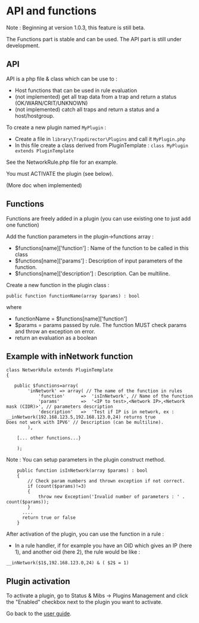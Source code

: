 API and functions
==========================

Note : Beginning at version 1.0.3, this feature is still beta. 

The Functions part is stable and can be used.
The API part is still under development.

API
---

API is a php file & class which can be use to : 
- Host functions that can be used in rule evaluation
- (not implemented) get all trap data from a trap and return a status (OK/WARN/CRIT/UNKNOWN)
- (not implemented) catch all traps and return a status and a host/hostgroup.

To create a new plugin named `MyPlugin` : 
- Create a file in `library\Trapdirector\Plugins` and call it `MyPlugin.php`
- In this file create a class derived from PluginTemplate : 
	`class MyPlugin extends PluginTemplate`
	
See the NetworkRule.php file for an example.

You must ACTIVATE the plugin (see below).

(More doc when implemented)

Functions
---------

Functions are freely added in a plugin (you can use existing one to just add one function)

Add the function parameters in the plugin->functions array : 

-  $functions[name]['function'] : Name of the function to be called in this class
-  $functions[name]['params'] : Description of input parameters of the function.
-  $functions[name]['description'] : Description. Can be multiline.

Create a new function in the plugin class : 

`public function functionName(array $params) : bool`

where 

- functionName = $functions[name]['function']
- $params = params passed by rule. The function MUST check params and throw an exception on error.
- return an evaluation as a boolean

Example with inNetwork function
-------------------------------

```
class NetworkRule extends PluginTemplate
{ 

   public $functions=array(
        'inNetwork' => array( // The name of the function in rules
            'function'      =>  'isInNetwork', // Name of the function 
            'params'        =>  '<IP to test>,<Network IP>,<Network mask (CIDR)>', // parameters description
            'description'   =>  'Test if IP is in network, ex : __inNetwork(192.168.123.5,192.168.123.0,24) returns true
Does not work with IPV6' // Description (can be multiline).
        ),
```		
		[... other functions...}
```
    );
```

Note : You can setup parameters in the plugin construct method.
```
    public function isInNetwork(array $params) : bool
    {
        // Check param numbers and thrown exception if not correct.
        if (count($params)!=3)
        {
            throw new Exception('Invalid number of parameters : ' . count($params));
        }
	  ....
	  return true or false
	}
```

After activation of the plugin, you can use the function in a rule : 

- In a rule handler, if for example you have an OID which gives an IP (here $1$), and another oid (here $2$), the rule would be like : 

`__inNetwork($1$,192.168.123.0,24) & ( $2$ = 1)`

Plugin activation
-----------------

To activate a plugin, go to Status & Mibs -> Plugins Management and click the "Enabled" checkbox next to the plugin you want to activate.



Go back to the [user guide](02-userguide.md).

